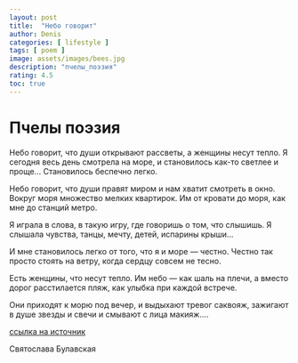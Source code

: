 ```yaml
---
layout: post
title:  "Небо говорит"
author: Denis
categories: [ lifestyle ]
tags: [ poem ]
image: assets/images/bees.jpg
description: "пчелы_поэзия"
rating: 4.5
toc: true
---
```



# Пчелы поэзия #

Небо говорит, что души открывают рассветы, а женщины несут тепло. Я сегодня весь день смотрела на море, и становилось как-то светлее и проще... Становилось беспечно легко.

Небо говорит, что души правят миром и нам хватит смотреть в окно.
Вокруг моря множество мелких квартирок. Им от кровати до моря, как мне до станций метро.


Я играла в слова, в такую игру, где говоришь о том, что слышишь. Я слышала чувства, танцы, мечту, детей, испарины крыши...


И мне становилось легко от того, что я и море — честно. Честно так просто стоять на ветру, когда сердцу совсем не тесно.

Есть женщины, что несут тепло. Им небо — как шаль на плечи, а вместо дорог расстилается пляж, как улыбка при каждой встрече.

Они приходят к морю под вечер, и выдыхают тревог саквояж,
зажигают в душе звезды и свечи
и смывают с лица макияж....

[ссылка на источник](https://vk.com/podarki_honeycombaurelia?w=wall-158358768_295%2Fall "Необязательная подсказка при наведении")


Святослава Булавская

